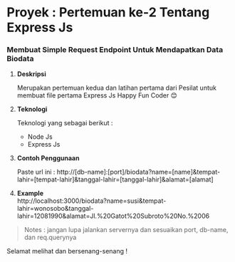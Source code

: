 # Proyek : Pertemuan ke-2 Tentang Express Js

### Membuat Simple Request Endpoint Untuk Mendapatkan Data Biodata

1. **Deskripsi**

   Merupakan pertemuan kedua dan latihan pertama dari Pesilat untuk membuat file pertama Express Js
   Happy Fun Coder 😊

2. **Teknologi**

   Teknologi yang sebagai berikut :

   - Node Js
   - Express Js

3. **Contoh Penggunaan**

   Paste url ini : http://[db-name]:[port]/biodata?name=[name]&tempat-lahir=[tempat-lahir]&tanggal-lahir=[tanggal-lahir]&alamat=[alamat]

4. **Example**  
   http://localhost:3000/biodata?name=susi&tempat-lahir=wonosobo&tanggal-lahir=12081990&alamat=Jl.%20Gatot%20Subroto%20No.%2006

> Notes : jangan lupa jalankan servernya dan sesuaikan port, db-name, dan req.querynya

Selamat melihat dan bersenang-senang !
